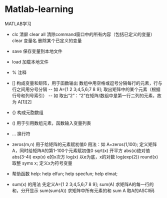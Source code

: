 # Matlab-learning
MATLAB学习

* clc  清屏
clear all 清除command窗口中的所有内容（包括已定义的变量）
clear 变量名  删除某个已定义的变量

* save  保存变量到本地文件

* load  加载本地文件

* %   注释

* []  构成变量和矩阵，用于函数输出
  数组中用空格或逗号分隔每行的元素，行与行之间用分号分隔
  -- 如 A=[1 2 3;4,5,6;7 8 9];
  取出矩阵中的某个元素（根据行号和列号索引）
  -- 如 取出“2”：“2”在矩阵/数组中是第一行二列的元素，故为 A[1][2]

* {}  构成元胞数组

* ()  用于引用数组元素，函数输入变量列表

* ...  换行符

* zeros(m,n)
    用于给矩阵的元素赋初值0
    用法：如 A=zeros(1,100);  定义矩阵A，同时给矩阵A的第1-100个元素赋初值0
sqrt(x) 开平方
abs(x)绝对值 abs(3-4i)
exp(x) e的x次方
log(x) 以e为底，x的对数  log(exp(2))
round(x) 取整
syms x; 定义x为符号变量

* 帮助函数
help:
help elfun;
help specfun;
help elmat;

* sum(x) 的用法
先定义A=[1 2 3;4,5,6;7 8 9];
sum(A) 求矩阵A的每一行的和，分开显示
sum(sum(A))  求矩阵中所有元素的和
sum A 取A的ASCII码

